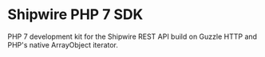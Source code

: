 # Shipwire PHP 7 SDK

PHP 7 development kit for the Shipwire REST API build on Guzzle HTTP and PHP's native ArrayObject iterator. 
